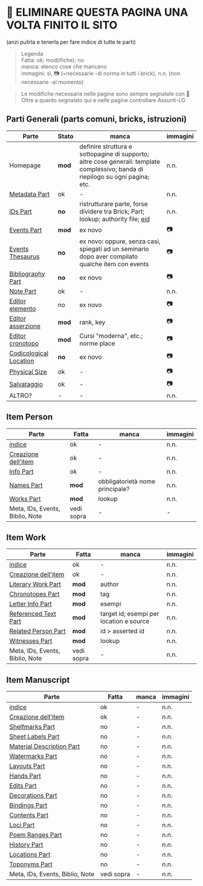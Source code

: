 # 🚧 ELIMINARE QUESTA PAGINA UNA VOLTA FINITO IL SITO
(anzi pulirla e tenerla per fare indice di tutte le parti)

> Legenda  
> Fatta: ok; mod(ifiche); no   
> manca: elenco cose che mancano  
> immagini: sì, 📷 (=necessarie -di norma in tutti i brick), n.n. (non necessarie -al momento)  

> Le modifiche necessarie nelle pagine sono sempre segnalate con 🚧 
> Oltre a quanto segnalato qui e nelle pagine controllare Assunti-LG

## Parti Generali (parts comuni, bricks, istruzioni)
|Parte|Stato|manca|immagini|  
|-------------|----------|-----------|-----------|    
|Homepage|**mod**|definire struttura e sottopagine di supporto; altre cose generali: template complessivo; banda di riepilogo su ogni pagina; etc.|n.n.   |
|[Metadata Part](Metadata_Part.md)|ok|-|n.n.|
|[IDs Part](Asserted_Ids_Brick.md)|**no**|ristrutturare parte, forse dividere tra Brick; Part; lookup; authority file; [eid](identifiers.md)|n.n.|
|[Events Part](Events_Part.md)|**mod**|ex novo|📷|
|[Events Thesaurus](Events_Thesaurus.md)|**no**|ex novo: oppure, senza casi, spiegati ad un seminario dopo aver compilato qualche item con events|📷|
|[Bibliography Part](External_Bibliography_Part.md)|**no**|ex novo|📷|
|[Note Part](Note_Part.md)|ok|-|n.n.|
|[Editor elemento](Editor_Brick.md)|no|ex novo|📷|
|[Editor asserzione](Assertion_Brick.md)|**mod**|rank, key|📷|
|[Editor cronotopo](Asserted_Chronotope_Brick.md)|**mod**|Cursi "moderna", etc.; norme place|📷|
|[Codicological Location](Cod_Location_Brick.md)|**no**|ex novo|📷|
|[Physical Size](Physical_Size_Brick.md)|ok|-|📷|
|[Salvataggio](part_save.md)|ok|-|📷|
|ALTRO?|-|-|n.n.| |

## Item Person
|Parte|Fatta|manca|immagini|  
|-------------|----------|-----------|-----------|  
|[indice](Item_Person_Index.md)|ok|-|n.n.   |
|[Creazione dell'item](Item_Person_Metadata.md)|ok|-|n.n.|
|[Info Part](Person_Info_Part.md)|ok|-|n.n.|
|[Names Part](Names_Part.md)|**mod**|obbligatorietà nome principale?|n.n.   |
|[Works Part](Person_Works_Part.md)|**mod**|lookup|n.n.|
|Meta, IDs, Events, Biblio, Note|vedi sopra|-|-| |

## Item Work
|Parte|Fatta|manca|immagini|  
|-------------|----------|-----------|-----------|    
|[indice](Item_Work_Index.md)|ok|-|n.n.   |
|[Creazione dell'item](Item_Work_Metadata.md)|ok|-|n.n.|
|[Literary Work Part](Literary_Work_Part.md)|**mod**|author|n.n.|
|[Chronotopes Part](Asserted_Chronotope_Part.md)|**mod**|tag|n.n.|
|[Letter Info Part](Letter_Info_Part.md)|**mod**|esempi|n.n.|
|[Referenced Text Part](Referenced_Text_Part.md)|**mod**|target id; esempi per location e source|n.n.|
|[Related Person Part](Related_Person_Part.md)|**mod**|id > asserted id|n.n.|
|[Witnesses Part](Witnesses_Part.md)|**mod**|lookup|n.n.|
|Meta, IDs, Events, Biblio, Note|vedi sopra|-|n.n.| |

## Item Manuscript
|Parte|Fatta|manca|immagini|  
|-------------|----------|-----------|-----------|    
|[indice](Item_Manuscript_Index.md)|ok|-|n.n.   |
|[Creazione dell'item](Item_Manuscript_Metadata.md)|ok|-|n.n.|
|[Shelfmarks Part](Shelfmarks_Part.md)|no|-|n.n.   |
|[Sheet Labels Part](Sheet_Labels_Part.md)|no|-|n.n.   |
|[Material Description Part](Material_Description_Part.md)|no|-|n.n.   |
|[Watermarks Part](Watermarks_Part.md)|no|-|n.n.   |
|[Layouts Part](Layouts_Part.md)|no|-|n.n.   |
|[Hands Part](Hands_Part.md)|no|-|n.n.   |
|[Edits Part](Edits_Part.md)|no|-|n.n.   |
|[Decorations Part](Decorations_Part.md)|no|-|n.n.   |
|[Bindings Part](Bindings_Part.md)|no|-|n.n.   |
|[Contents Part](Contents_Part.md)|no|-|n.n.   |
|[Loci Part](Loci_Part.md)|no|-|n.n.   |
|[Poem Ranges Part](Poem_Ranges_Part.md)|no|-|n.n.   |
|[History Part](History_Part.md)|no|-|n.n.   |
|[Locations Part](Locations_Part.md)|no|-|n.n.   |
|[Toponyms Part](Toponyms_Part.md)|no|-|n.n.   |
|Meta, IDs, Events, Biblio, Note|vedi sopra|-|n.n.| |
